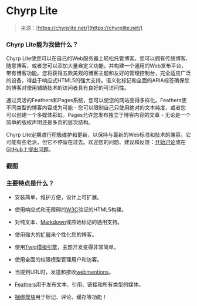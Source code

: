 <!--yml

category: 未分类

date: 2024-05-27 14:51:35

-->

# Chyrp Lite

> 来源：[https://chyrplite.net/](https://chyrplite.net/)

### Chyrp Lite能为我做什么？

Chyrp Lite使您可以在自己的Web服务器上轻松托管博客。您可以拥有传统博客、随意博客，或者您可以添加大量自定义功能，并构建一个通用的Web发布平台，带有博客功能。您将获得五款美观的博客主题和友好的管理控制台，完全适应广泛的设备，得益于响应式HTML5的强大支持。语义化标记和全面的ARIA标签确保您的博客对使用辅助技术的访问者具有良好的可访问性。

通过灵活的Feathers和Pages系统，您可以使您的网站变得多样化。Feathers使不同类型的博客内容成为可能 - 您可以限制自己只使用绝对的文本纯度，或者您可以创建一个多媒体彩虹。Pages允许您发布独立于博客内容的文章 - 无论是一个简单的版权声明还是多页的层次结构。

Chyrp Lite定期进行积极维护和更新，以保持与最新的Web标准和技术的兼容。它可能有些老派，但它不停留在过去。欢迎您的问题、建议和反馈：[开始讨论](https://github.com/xenocrat/chyrp-lite/discussions)或在[GitHub](https://github.com/xenocrat/chyrp-lite/issues)上[提出问题](https://github.com/xenocrat/chyrp-lite/issues)。

### 截图

### 主要特点是什么？

+   安装简单，维护方便，设计上可扩展。

+   使用响应式和无障碍的[W3C](https://www.w3.org/)验证的HTML5构建。

+   对纯文本、[Markdown](https://commonmark.org/)或原始标记的通用支持。

+   使用强大的[扩展](wiki/Extensions.html)来个性化您的博客。

+   使用[Twig模板引擎](https://twig.symfony.com/)，主题开发变得非常简单。

+   使用全面的权限模型管理用户和访客。

+   当提到URL时，发送和接收[webmentions](https://www.w3.org/TR/webmention/)。

+   [Feathers](wiki/Extensions.html#bundled-feathers)用于发布文本、引用、链接和所有类型的媒体。

+   [捆绑模块](wiki/Extensions.html#bundled-modules)用于标记、评论、缓存等功能！
